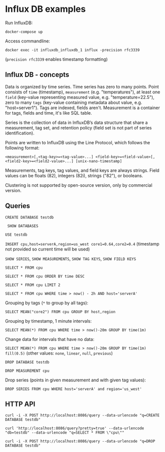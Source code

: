 # Influx DB examples

Run InfluxDB:

`docker-compose up`

Access commandline:

`docker exec -it influxdb_influxdb_1 influx -precision rfc3339`

(`precision rfc3339` enables timestamp formatting)

## Influx DB - concepts

Data is organized by time series. Time series has zero to many points.
Point consists of `time` (timestamp), `measurement` (e.g. "temperatures"), at least one `field` (key-value representing 
measured value, e.g. "temperature=22.5"), zero to many `tags` (key-value containing metadata about value, e.g. "host=server1").
Tags are indexed, fields aren't. Measurement is a container for tags, fields and time, it's like SQL table.

Series is the collection of data in InfluxDB’s data structure that share a measurement, tag set, and retention policy (field set
is not part of series identification).

Points are written to InfluxDB using the Line Protocol, which follows the following format:

`<measurement>[,<tag-key>=<tag-value>...] <field-key>=<field-value>[,<field2-key>=<field2-value>...] [unix-nano-timestamp]`

Measurements, tag keys, tag values, and field keys are always strings. Field values can be floats (82), integers (82i), 
strings ("82"), or booleans.

Clustering is not supported by open-source version, only by commercial version.


## Queries

`CREATE DATABASE testdb`

` SHOW DATABASES`

`USE testdb`

`INSERT cpu,host=serverA,region=us_west core1=0.64,core2=0.4` (timestamp not provided so current time will be used)

`SHOW SERIES`, `SHOW MEASUREMENTS`, `SHOW TAG KEYS`, `SHOW FIELD KEYS`

`SELECT * FROM cpu`

`SELECT * FROM cpu ORDER BY time DESC`

`SELECT * FROM cpu LIMIT 2`

`SELECT * FROM cpu WHERE time > now() - 2h AND host='serverA'`

Grouping by tags (`*` to group by all tags):

`SELECT MEAN("core2") FROM cpu GROUP BY host,region`

Grouping by timestamp, 1 minute intervals:

`SELECT MEAN(*) FROM cpu WHERE time > now()-20m GROUP BY time(1m)`

Change data for intervals that have no data:

`SELECT MEAN(*) FROM cpu WHERE time > now()-20m GROUP BY time(1m) fill(0.5)` (other values: `none`, `linear`, `null`, `previous`)

`DROP DATABASE testdb`

`DROP MEASUREMENT cpu`

Drop series (points in given measurement and with given tag values):

`DROP SERIES FROM cpu WHERE host='serverA' and region='us_west'`


## HTTP API

`curl -i -X POST http://localhost:8086/query --data-urlencode "q=CREATE DATABASE testdb"`

`curl 'http://localhost:8086/query?pretty=true' --data-urlencode "db=testdb" --data-urlencode "q=SELECT * FROM \"cpu\""`

`curl -i -X POST http://localhost:8086/query --data-urlencode "q=DROP DATABASE testdb"`
